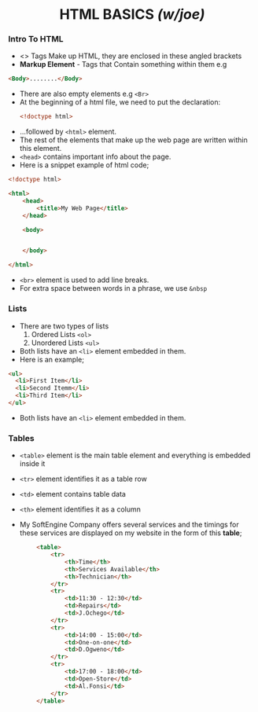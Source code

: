 # <center> HTML BASICS *(w/joe)*<center>
### Intro To HTML
- <> Tags Make up HTML, they are enclosed in these angled brackets
- **Markup Element** - Tags that Contain something within them e.g

````html
<Body>........</Body>
````
- There are also empty elements e.g ````<Br>````
- At the beginning of a html file, we need to put the declaration:
  ````html
  <!doctype html>
  ````
- ...followed by ````<html>```` element.
- The rest of the elements that make up the web page are written within this element.
- ````<head>```` contains important info about the page.
- Here is a snippet example of html code;
````html
<!doctype html>

<html>
    <head>
        <title>My Web Page</title>
    </head>

    <body>


    </body>

</html>
````
- ````<br>```` element is used to add line breaks.
- For extra space between words in a phrase, we use ````&nbsp````

### Lists 
- There are two types of lists
  1. Ordered Lists ````<ol>````
  2. Unordered Lists ````<ul>````
- Both lists have an ````<li>```` element embedded in them.
- Here is an example;
````html
<ul>
  <li>First Item</li>
  <li>Second Itemm</li>
  <li>Third Item</li>
</ul>
````
- Both lists have an ````<li>```` element embedded in them.
### Tables
- ````<table>```` element is the main table element and everything is embedded inside it
- ````<tr>```` element identifies it as a table row
- ````<td>```` element contains table data 
- ````<th>```` element identifies it as a column

- My SoftEngine Company offers several services and the timings for these services are displayed on my website in the form of this **table**;
````html
        <table>
            <tr>
                <th>Time</th>
                <th>Services Available</th>
                <th>Technician</th>
            </tr>
            <tr>
                <td>11:30 - 12:30</td>
                <td>Repairs</td>
                <td>J.Ochego</td>
            </tr>
            <tr>
                <td>14:00 - 15:00</td>
                <td>One-on-one</td>
                <td>D.Ogweno</td>
            </tr>
            <tr>
                <td>17:00 - 18:00</td>
                <td>Open-Store</td>
                <td>Al.Fonsi</td>
            </tr>
        </table>
````
